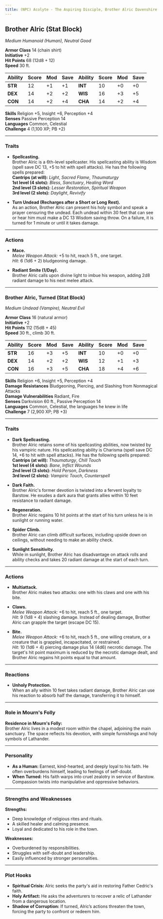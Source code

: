 ```yaml
---
title: (NPC) Acolyte - The Aspiring Disciple, Brother Alric Davenshire
---
```



## **Brother Alric (Stat Block)**

*Medium Humanoid (Human), Neutral Good*

**Armor Class** 14 (chain shirt)  
**Initiative** +2  
**Hit Points** 68 (12d8 + 12)  
**Speed** 30 ft.

| Ability   | Score | Mod | Save | Ability   | Score | Mod | Save |
|-----------|-------|-----|------|-----------|-------|-----|------|
| **STR**   | 12    | +1  | +1   | **INT**   | 10    | +0  | +0   |
| **DEX**   | 14    | +2  | +2   | **WIS**   | 16    | +3  | +5   |
| **CON**   | 14    | +2  | +4   | **CHA**   | 14    | +2  | +4   |

**Skills** Religion +5, Insight +6, Perception +4  
**Senses** Passive Perception 14  
**Languages** Common, Celestial  
**Challenge** 4 (1,100 XP; PB +2)

---

### **Traits**

- **Spellcasting.**  
  Brother Alric is a 6th-level spellcaster. His spellcasting ability is Wisdom (spell save DC 13, +5 to hit with spell attacks). He has the following spells prepared:  
  **Cantrips (at will):** *Light*, *Sacred Flame*, *Thaumaturgy*  
  **1st level (4 slots):** *Bless*, *Sanctuary*, *Healing Word*  
  **2nd level (3 slots):** *Lesser Restoration*, *Spiritual Weapon*  
  **3rd level (2 slots):** *Daylight*, *Revivify*

- **Turn Undead (Recharges after a Short or Long Rest).**  
  As an action, Brother Alric can present his holy symbol and speak a prayer censuring the undead. Each undead within 30 feet that can see or hear him must make a DC 13 Wisdom saving throw. On a failure, it is turned for 1 minute or until it takes damage.

---

### **Actions**

- **Mace.**  
  *Melee Weapon Attack:* +5 to hit, reach 5 ft., one target.  
  *Hit:* 6 (1d6 + 2) bludgeoning damage.

- **Radiant Smite (1/Day).**  
  Brother Alric calls upon divine light to imbue his weapon, adding 2d8 radiant damage to his next melee attack.

---

### **Brother Alric, Turned (Stat Block)**

*Medium Undead (Vampire), Neutral Evil*

**Armor Class** 16 (natural armor)  
**Initiative** +2  
**Hit Points** 112 (15d8 + 45)  
**Speed** 30 ft., climb 30 ft.

| Ability   | Score | Mod | Save | Ability   | Score | Mod | Save |
|-----------|-------|-----|------|-----------|-------|-----|------|
| **STR**   | 16    | +3  | +5   | **INT**   | 10    | +0  | +0   |
| **DEX**   | 14    | +2  | +2   | **WIS**   | 12    | +1  | +3   |
| **CON**   | 16    | +3  | +5   | **CHA**   | 18    | +4  | +6   |

**Skills** Religion +6, Insight +5, Perception +4  
**Damage Resistances** Bludgeoning, Piercing, and Slashing from Nonmagical Attacks  
**Damage Vulnerabilities** Radiant, Fire  
**Senses** Darkvision 60 ft., Passive Perception 14  
**Languages** Common, Celestial, the languages he knew in life  
**Challenge** 7 (2,900 XP; PB +3)

---

### **Traits**

- **Dark Spellcasting.**  
  Brother Alric retains some of his spellcasting abilities, now twisted by his vampiric nature. His spellcasting ability is Charisma (spell save DC 14, +6 to hit with spell attacks). He has the following spells prepared:  
  **Cantrips (at will):** *Thaumaturgy*, *Chill Touch*  
  **1st level (4 slots):** *Bane*, *Inflict Wounds*  
  **2nd level (3 slots):** *Hold Person*, *Darkness*  
  **3rd level (2 slots):** *Vampiric Touch*, *Counterspell*

- **Dark Faith.**  
  Brother Alric's former devotion is twisted into a fervent loyalty to Barstow. He exudes a dark aura that grants allies within 10 feet resistance to radiant damage.

- **Regeneration.**  
  Brother Alric regains 10 hit points at the start of his turn unless he is in sunlight or running water.

- **Spider Climb.**  
  Brother Alric can climb difficult surfaces, including upside down on ceilings, without needing to make an ability check.

- **Sunlight Sensitivity.**  
  While in sunlight, Brother Alric has disadvantage on attack rolls and ability checks and takes 20 radiant damage at the start of each turn.

---

### **Actions**

- **Multiattack.**  
  Brother Alric makes two attacks: one with his claws and one with his bite.

- **Claws.**  
  *Melee Weapon Attack:* +6 to hit, reach 5 ft., one target.  
  *Hit:* 9 (1d8 + 4) slashing damage. Instead of dealing damage, Brother Alric can grapple the target (escape DC 15).

- **Bite.**  
  *Melee Weapon Attack:* +6 to hit, reach 5 ft., one willing creature, or a creature that is grappled, incapacitated, or restrained.  
  *Hit:* 10 (1d6 + 4) piercing damage plus 14 (4d6) necrotic damage. The target's hit point maximum is reduced by the necrotic damage dealt, and Brother Alric regains hit points equal to that amount.

---

### **Reactions**

- **Unholy Protection.**  
  When an ally within 10 feet takes radiant damage, Brother Alric can use his reaction to absorb half the damage, transferring it to himself.

---

### **Role in Mourn's Folly**

**Residence in Mourn's Folly:**  
Brother Alric lives in a modest room within the chapel, adjoining the main sanctuary. The space reflects his devotion, with simple furnishings and holy symbols of Lathander.

---

### **Personality**

- **As a Human:** Earnest, kind-hearted, and deeply loyal to his faith. He often overburdens himself, leading to feelings of self-doubt.  
- **When Turned:** His faith warps into cruel zealotry in service of Barstow. Compassion twists into manipulative and oppressive behaviors.

---

### **Strengths and Weaknesses**

**Strengths:**  
- Deep knowledge of religious rites and rituals.  
- A skilled healer and calming presence.  
- Loyal and dedicated to his role in the town.

**Weaknesses:**  
- Overburdened by responsibilities.  
- Struggles with self-doubt and leadership.  
- Easily influenced by stronger personalities.

---

### **Plot Hooks**

- **Spiritual Crisis:** Alric seeks the party's aid in restoring Father Cedric's faith.  
- **Holy Artifact:** He asks the adventurers to recover a relic of Lathander from a dangerous location.  
- **Shadow of Corruption:** If turned, Alric’s actions threaten the town, forcing the party to confront or redeem him.
